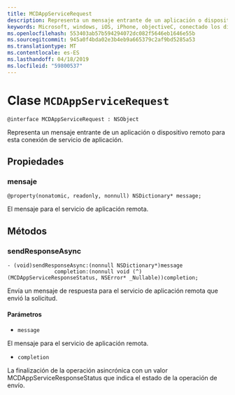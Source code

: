 ```yaml
---
title: MCDAppServiceRequest
description: Representa un mensaje entrante de un aplicación o dispositivo remoto para esta conexión de servicio de aplicación.
keywords: Microsoft, windows, iOS, iPhone, objectiveC, conectado los dispositivos, proyecto Roma
ms.openlocfilehash: 553403ab57b594294072dc082f5646eb1646e55b
ms.sourcegitcommit: 945a0f4bda02e3b4eb9a665379c2af9bd5285a53
ms.translationtype: MT
ms.contentlocale: es-ES
ms.lasthandoff: 04/18/2019
ms.locfileid: "59800537"
---
```

# <a name="class-mcdappservicerequest"></a>Clase `MCDAppServiceRequest`

```
@interface MCDAppServiceRequest : NSObject
```
Representa un mensaje entrante de un aplicación o dispositivo remoto para esta conexión de servicio de aplicación.

## <a name="properties"></a>Propiedades

### <a name="message"></a>mensaje 
`@property(nonatomic, readonly, nonnull) NSDictionary* message;`

El mensaje para el servicio de aplicación remota.

## <a name="methods"></a>Métodos

### <a name="sendresponseasync"></a>sendResponseAsync 
```
- (void)sendResponseAsync:(nonnull NSDictionary*)message
               completion:(nonnull void (^)(MCDAppServiceResponseStatus, NSError* _Nullable))completion;
```

Envía un mensaje de respuesta para el servicio de aplicación remota que envió la solicitud.

#### <a name="parameters"></a>Parámetros
* `message` 

El mensaje para el servicio de aplicación remota.

* `completion`     

La finalización de la operación asincrónica con un valor MCDAppServiceResponseStatus que indica el estado de la operación de envío.